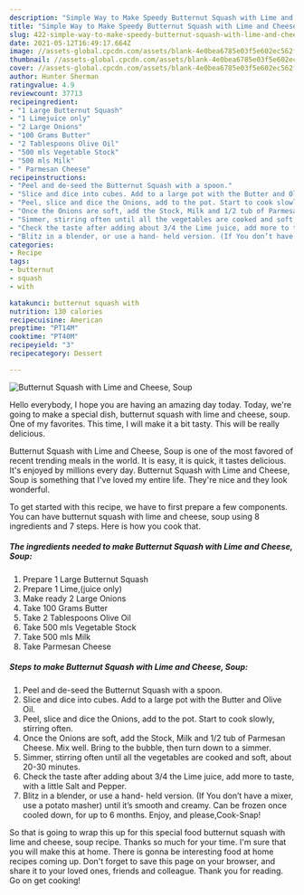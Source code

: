 ```yaml
---
description: "Simple Way to Make Speedy Butternut Squash with Lime and Cheese, Soup"
title: "Simple Way to Make Speedy Butternut Squash with Lime and Cheese, Soup"
slug: 422-simple-way-to-make-speedy-butternut-squash-with-lime-and-cheese-soup
date: 2021-05-12T16:49:17.664Z
image: //assets-global.cpcdn.com/assets/blank-4e0bea6785e03f5e602ec562f230caae08da540cada707380b4fe1bbebba43da.png
thumbnail: //assets-global.cpcdn.com/assets/blank-4e0bea6785e03f5e602ec562f230caae08da540cada707380b4fe1bbebba43da.png
cover: //assets-global.cpcdn.com/assets/blank-4e0bea6785e03f5e602ec562f230caae08da540cada707380b4fe1bbebba43da.png
author: Hunter Sherman
ratingvalue: 4.9
reviewcount: 37713
recipeingredient:
- "1 Large Butternut Squash"
- "1 Limejuice only"
- "2 Large Onions"
- "100 Grams Butter"
- "2 Tablespoons Olive Oil"
- "500 mls Vegetable Stock"
- "500 mls Milk"
- " Parmesan Cheese"
recipeinstructions:
- "Peel and de-seed the Butternut Squash with a spoon."
- "Slice and dice into cubes. Add to a large pot with the Butter and Olive Oil."
- "Peel, slice and dice the Onions, add to the pot. Start to cook slowly, stirring often."
- "Once the Onions are soft, add the Stock, Milk and 1/2 tub of Parmesan Cheese. Mix well. Bring to the bubble, then turn down to a simmer."
- "Simmer, stirring often until all the vegetables are cooked and soft, about 20-30 minutes."
- "Check the taste after adding about 3/4 the Lime juice, add more to taste, with a little Salt and Pepper."
- "Blitz in a blender, or use a hand- held version. (If You don’t have a mixer, use a potato masher) until it’s smooth and creamy. Can be frozen once cooled down, for up to 6 months. Enjoy, and please,Cook-Snap!"
categories:
- Recipe
tags:
- butternut
- squash
- with

katakunci: butternut squash with 
nutrition: 130 calories
recipecuisine: American
preptime: "PT14M"
cooktime: "PT40M"
recipeyield: "3"
recipecategory: Dessert

---
```



![Butternut Squash with Lime and Cheese, Soup](//assets-global.cpcdn.com/assets/blank-4e0bea6785e03f5e602ec562f230caae08da540cada707380b4fe1bbebba43da.png)

Hello everybody, I hope you are having an amazing day today. Today, we're going to make a special dish, butternut squash with lime and cheese, soup. One of my favorites. This time, I will make it a bit tasty. This will be really delicious.



Butternut Squash with Lime and Cheese, Soup is one of the most favored of recent trending meals in the world. It is easy, it is quick, it tastes delicious. It's enjoyed by millions every day. Butternut Squash with Lime and Cheese, Soup is something that I've loved my entire life. They're nice and they look wonderful.


To get started with this recipe, we have to first prepare a few components. You can have butternut squash with lime and cheese, soup using 8 ingredients and 7 steps. Here is how you cook that.

<!--inarticleads1-->

##### The ingredients needed to make Butternut Squash with Lime and Cheese, Soup:

1. Prepare 1 Large Butternut Squash
1. Prepare 1 Lime,(juice only)
1. Make ready 2 Large Onions
1. Take 100 Grams Butter
1. Take 2 Tablespoons Olive Oil
1. Take 500 mls Vegetable Stock
1. Take 500 mls Milk
1. Take  Parmesan Cheese




<!--inarticleads2-->

##### Steps to make Butternut Squash with Lime and Cheese, Soup:

1. Peel and de-seed the Butternut Squash with a spoon.
1. Slice and dice into cubes. Add to a large pot with the Butter and Olive Oil.
1. Peel, slice and dice the Onions, add to the pot. Start to cook slowly, stirring often.
1. Once the Onions are soft, add the Stock, Milk and 1/2 tub of Parmesan Cheese. Mix well. Bring to the bubble, then turn down to a simmer.
1. Simmer, stirring often until all the vegetables are cooked and soft, about 20-30 minutes.
1. Check the taste after adding about 3/4 the Lime juice, add more to taste, with a little Salt and Pepper.
1. Blitz in a blender, or use a hand- held version. (If You don’t have a mixer, use a potato masher) until it’s smooth and creamy. Can be frozen once cooled down, for up to 6 months. Enjoy, and please,Cook-Snap!




So that is going to wrap this up for this special food butternut squash with lime and cheese, soup recipe. Thanks so much for your time. I'm sure that you will make this at home. There is gonna be interesting food at home recipes coming up. Don't forget to save this page on your browser, and share it to your loved ones, friends and colleague. Thank you for reading. Go on get cooking!
